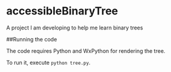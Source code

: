 # accessibleBinaryTree
A project I am developing to help me learn binary trees

##Running the code

The code requires Python and WxPython for rendering the tree.

To run it, execute `python tree.py`.
